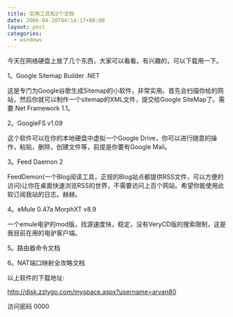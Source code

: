 ```yaml
---
title: 实用工具和2个文档
date: 2006-04-20T04:14:17+00:00
layout: post
categories:
  - windows
---
```


今天在网络硬盘上放了几个东西，大家可以看看。有兴趣的，可以下载用一下。

1。Google Sitemap Builder .NET

这是专门为Google谷歌生成Sitemap的小软件，非常实用。首先会扫描你给的网站，然后你就可以制作一个sitemap的XML文件，提交给Google SiteMap了。需要.Net Framework 1.1。

2。GoogleFS v1.09

这个软件可以在你的本地硬盘中虚拟一个Google Drive，你可以进行随意的操作，粘贴，删除，创建文件等，前提是你要有Google Mail。

3。Feed Daemon 2

FeedDemon(一个Blog阅读工具，正规的Blog站点都提供RSS文件，可以方便的访问)让你在桌面快速浏览RSS的世界，不需要访问上百个网站。希望你能使用此软订阅我站的日志。赫赫。

4。eMule 0.47a MorphXT v8.9

一个emule电驴的mod版，找源速度快，稳定，没有VeryCD版的搜索限制，这是我目前在用的电驴客户端。

5。路由器命令文档

6。NAT端口映射全攻略文档

以上软件的下载地址:

<http://disk.zzlygo.com/myspace.aspx?username=arvan80>

访问密码 0000